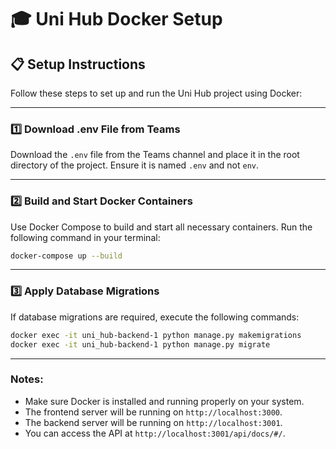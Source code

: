 # 🎓 Uni Hub Docker Setup

## 📋 Setup Instructions

Follow these steps to set up and run the Uni Hub project using Docker:

---

### 1️⃣ **Download .env File from Teams**
Download the `.env` file from the Teams channel and place it in the root directory of the project. Ensure it is named `.env` and not `env`.

---

### 2️⃣ **Build and Start Docker Containers**
Use Docker Compose to build and start all necessary containers. Run the following command in your terminal:

```bash
docker-compose up --build
```

---

### 3️⃣ **Apply Database Migrations**
If database migrations are required, execute the following commands:

```bash
docker exec -it uni_hub-backend-1 python manage.py makemigrations
docker exec -it uni_hub-backend-1 python manage.py migrate
```

---

### Notes:

- Make sure Docker is installed and running properly on your system.
- The frontend server will be running on `http://localhost:3000`.
- The backend server will be running on `http://localhost:3001`.
- You can access the API at `http://localhost:3001/api/docs/#/`.